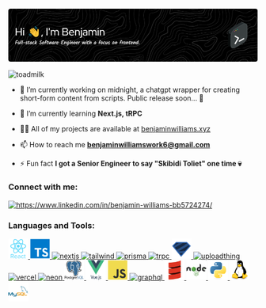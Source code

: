 ![Header](public/github-header-image.png)

<p align="left"> <img src="https://komarev.com/ghpvc/?username=toadmilk&label=Profile%20views&color=0e75b6&style=flat" alt="toadmilk" /> </p>

- 🔭 I’m currently working on midnight, a chatgpt wrapper for creating short-form content from scripts. Public release soon... 👀

- 🌱 I’m currently learning **Next.js, tRPC**

- 👨‍💻 All of my projects are available at [benjaminwilliams.xyz](https://benjaminwilliams.xyz)

- 📫 How to reach me **benjaminwilliamswork6@gmail.com**

- ⚡ Fun fact **I got a Senior Engineer to say "Skibidi Toliet" one time 💀**

<h3 align="left">Connect with me:</h3>
<p align="left">
<a href="https://linkedin.com/in/https://www.linkedin.com/in/benjamin-williams-bb5724274/" target="blank"><img align="center" src="https://raw.githubusercontent.com/rahuldkjain/github-profile-readme-generator/master/src/images/icons/Social/linked-in-alt.svg" alt="https://www.linkedin.com/in/benjamin-williams-bb5724274/" height="30" width="40" /></a>
</p>

<h3 align="left">Languages and Tools:</h3>
<p align="left"> 
    <a href="https://reactjs.org/" target="_blank" rel="noreferrer">
        <img src="https://raw.githubusercontent.com/devicons/devicon/master/icons/react/react-original-wordmark.svg" alt="react" width="40" height="40"/> 
    </a>
    <a href="https://www.typescriptlang.org/" target="_blank" rel="noreferrer"> 
        <img src="https://raw.githubusercontent.com/devicons/devicon/master/icons/typescript/typescript-original.svg" alt="typescript" width="40" height="40"/> 
    </a> 
    <a href="https://nextjs.org/" target="_blank" rel="noreferrer">
        <img src="https://cdn.worldvectorlogo.com/logos/nextjs-2.svg" alt="nextjs" width="40" height="40"/>
    </a>
    <a href="https://tailwindcss.com/" target="_blank" rel="noreferrer">
        <img src="https://www.vectorlogo.zone/logos/tailwindcss/tailwindcss-icon.svg" alt="tailwind" width="40" height="40"/> 
    </a>
    <a href="https://www.prisma.io/" target="_blank" rel="noreferrer">
        <img src="https://avatars.githubusercontent.com/u/17219288?s=200&v=4" alt="prisma" width="40" height="40"/> 
    </a>
    <a href="https://trpc.io/" target="_blank" rel="noreferrer">
        <img src="https://avatars.githubusercontent.com/u/78011399?s=200&v=4" alt="trpc" width="40" height="40"/>
    </a>
    <a href="https://zod.dev" target="_blank" rel="noreferrer"> 
        <img src="https://raw.githubusercontent.com/colinhacks/zod/main/logo.svg" alt="zod" width="40" height="40"/>
    </a>
    <a href="https://uploadthing.com" target="_blank" rel="noreferrer">
        <img src="https://uploadthing.com/favicon.ico" alt="uploadthing" width="40" height="40"/>
    </a>
    <a href="https://vercel.com" target="_blank" rel="noreferrer">
        <img src="https://assets.vercel.com/image/upload/v1588805858/repositories/vercel/logo.png" alt="vercel" width="40" height="40"/>
    </a>
    <a href="https://neon.tech" target="_blank" rel="noreferrer">
        <img src="https://neon.tech/favicon.ico" alt="neon" width="40" height="40"/>
    </a>
  <a href="https://www.postgresql.org" target="_blank" rel="noreferrer"> 
    <img src="https://raw.githubusercontent.com/devicons/devicon/master/icons/postgresql/postgresql-original-wordmark.svg" alt="postgresql" width="40" height="40"/> 
  </a> 
  <a href="https://vuejs.org/" target="_blank" rel="noreferrer"> 
    <img src="https://raw.githubusercontent.com/devicons/devicon/master/icons/vuejs/vuejs-original-wordmark.svg" alt="vuejs" width="40" height="40"/> 
  </a> 
  <a href="https://developer.mozilla.org/en-US/docs/Web/JavaScript" target="_blank" rel="noreferrer"> 
    <img src="https://raw.githubusercontent.com/devicons/devicon/master/icons/javascript/javascript-original.svg" alt="javascript" width="40" height="40"/> 
  </a> 
  <a href="https://graphql.org" target="_blank" rel="noreferrer"> 
    <img src="https://www.vectorlogo.zone/logos/graphql/graphql-icon.svg" alt="graphql" width="40" height="40"/> 
  </a> 
  <a href="https://www.scala-lang.org" target="_blank" rel="noreferrer"> 
    <img src="https://raw.githubusercontent.com/devicons/devicon/master/icons/scala/scala-original.svg" alt="scala" width="40" height="40"/> 
  </a> 
  <a href="https://nodejs.org" target="_blank" rel="noreferrer"> 
    <img src="https://raw.githubusercontent.com/devicons/devicon/master/icons/nodejs/nodejs-original-wordmark.svg" alt="nodejs" width="40" height="40"/> 
  </a> 
  <a href="https://www.python.org" target="_blank" rel="noreferrer"> 
    <img src="https://raw.githubusercontent.com/devicons/devicon/master/icons/python/python-original.svg" alt="python" width="40" height="40"/> 
  </a> 
  <a href="https://www.linux.org/" target="_blank" rel="noreferrer"> 
    <img src="https://raw.githubusercontent.com/devicons/devicon/master/icons/linux/linux-original.svg" alt="linux" width="40" height="40"/> 
  </a> 
  <a href="https://www.mysql.com/" target="_blank" rel="noreferrer"> 
    <img src="https://raw.githubusercontent.com/devicons/devicon/master/icons/mysql/mysql-original-wordmark.svg" alt="mysql" width="40" height="40"/> 
  </a>
</p>
